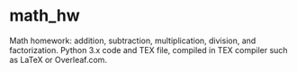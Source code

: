 # math_hw
Math homework: addition, subtraction, multiplication, division, and factorization. Python 3.x code and TEX file, compiled in TEX compiler such as LaTeX or Overleaf.com.
